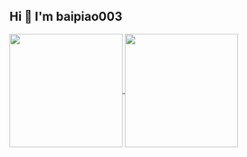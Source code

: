 ## Hi 👋 I'm baipiao003

<a href="https://github.com/baipiao003">
  <img height=200 align="center" src="https://github-readme-stats.vercel.app/api?username=baipiao003&show_icons=true" />
</a>
<a href="https://github.com/baipiao003?tab=repositories">
  <img height=200 align="center" src="https://github-readme-stats.vercel.app/api/top-langs?username=baipiao003&layout=compact&langs_count=8&card_width=200" />
</a>
